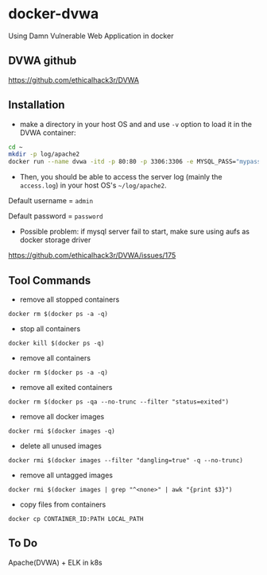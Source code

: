 # docker-dvwa
Using Damn Vulnerable Web Application in docker

## DVWA github
https://github.com/ethicalhack3r/DVWA

## Installation
- make a directory in your host OS and and use `-v` option to load it in the DVWA container:
```bash
cd ~
mkdir -p log/apache2
docker run --name dvwa -itd -p 80:80 -p 3306:3306 -e MYSQL_PASS="mypass" -v ~/log/apahce2:/var/log/apache2 vulnerables/web-dvwa
```
- Then, you should be able to access the server log (mainly the `access.log`) in your host OS's `~/log/apache2`.

Default username = `admin`

Default password = `password`

- Possible problem: if mysql server fail to start, make sure using aufs as docker storage driver

https://github.com/ethicalhack3r/DVWA/issues/175



## Tool Commands
* remove all stopped containers

`docker rm $(docker ps -a -q)`
* stop all containers

`docker kill $(docker ps -q)`
* remove all containers

`docker rm $(docker ps -a -q)`
* remove all exited containers

`docker rm $(docker ps -qa --no-trunc --filter "status=exited")`
* remove all docker images

`docker rmi $(docker images -q)`
* delete all unused images

`docker rmi $(docker images --filter "dangling=true" -q --no-trunc)`
* remove all untagged images

`docker rmi $(docker images | grep "^<none>" | awk "{print $3}")`
* copy files from containers

`docker cp CONTAINER_ID:PATH LOCAL_PATH`

## To Do
Apache(DVWA) + ELK in k8s
